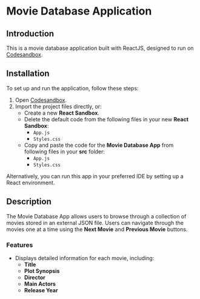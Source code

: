 # Movie Database Application

## Introduction
This is a movie database application built with ReactJS, designed to run on [Codesandbox](https://codesandbox.io/).

## Installation
To set up and run the application, follow these steps:

1. Open [Codesandbox](https://codesandbox.io/).
2. Import the project files directly, or:
   - Create a new **React Sandbox**.
   - Delete the default code from the following files in your new **React Sandbox**:
     - `App.js`
     - `Styles.css`
   - Copy and paste the code for the **Movie Database App** from following files in your **src** folder:
     - `App.js`
     - `Styles.css`

Alternatively, you can run this app in your preferred IDE by setting up a React environment.

## Description
The Movie Database App allows users to browse through a collection of movies stored in an external JSON file. Users can navigate through the movies one at a time using the **Next Movie** and **Previous Movie** buttons.

### Features
- Displays detailed information for each movie, including:
  - **Title**  
  - **Plot Synopsis**  
  - **Director**  
  - **Main Actors**  
  - **Release Year**
